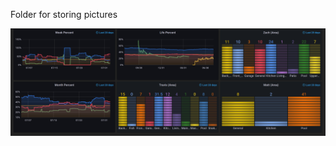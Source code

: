 Folder for storing pictures



![Chore Data Graph](https://github.com/Travis-Prall/resume/blob/main/pics/chore_data.png "Chore Data")
